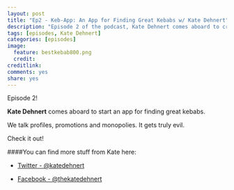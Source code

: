 ```yaml
---
layout: post
title: "Ep2 - Keb-App: An App for Finding Great Kebabs w/ Kate Dehnert"
description: "Episode 2 of the podcast, Kate Dehnert comes aboard to create an app for finding great kebabs"
tags: [episodes, Kate Dehnert]
categories: [episodes]
image:
  feature: bestkebab800.png
  credit:
creditlink:
comments: yes
share: yes
---
```


Episode 2!

**Kate Dehnert** comes aboard to start an app for finding great kebabs.

We talk profiles, promotions and monopolies. It gets truly evil.

Check it out!

####You can find more stuff from Kate here:

+ [Twitter - @katedehnert](https://twitter.com/katedehnert)

+ [Facebook - @thekatedehnert](https://www.facebook.com/thekatedehnert)